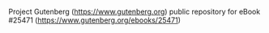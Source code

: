 Project Gutenberg (https://www.gutenberg.org) public repository for eBook #25471 (https://www.gutenberg.org/ebooks/25471)
